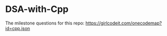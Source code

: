 # DSA-with-Cpp
The milestone questions for this repo: https://girlcodeit.com/onecodemap?id=cpp.json
